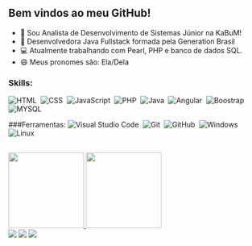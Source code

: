 ## Bem vindos ao meu GitHub!

- 📢 Sou Analista de Desenvolvimento de Sistemas Júnior na KaBuM!
- 💬 Desenvolvedora Java Fullstack formada pela Generation Brasil
- 💻 Atualmente trabalhando com Pearl, PHP e banco de dados SQL. 
- 😄 Meus pronomes são: Ela/Dela

 ### Skills:

![HTML](https://img.shields.io/badge/-HTML-05122A?style=for-the-badge&logo=html5)&nbsp;
![CSS](https://img.shields.io/badge/-CSS-05122A?style=for-the-badge&logo=CSS3&logoColor=1572B6)&nbsp;
![JavaScript](https://img.shields.io/badge/-JavaScript-05122A?style=for-the-badge&logo=javascript)&nbsp;
![PHP](https://img.shields.io/badge/-PHP-05122A?style=for-the-badge&logo=php)&nbsp;
![Java](https://img.shields.io/badge/-Java-05122A?style=for-the-badge&logo=java)&nbsp;
![Angular](https://img.shields.io/badge/-angular-05122A?style=for-the-badge&logo=angular)&nbsp;
![Boostrap](https://img.shields.io/badge/-boostrap-05122A?style=for-the-badge&logo=bootstrap)&nbsp;
![MYSQL](https://img.shields.io/badge/-MYSQL-05122A?style=for-the-badge&logo=MYSQL)&nbsp;
 
 ###Ferramentas:
![Visual Studio Code](https://img.shields.io/badge/-Visual%20Studio%20Code-05122A?style=for-the-badge&logo=visual-studio-code&logoColor=007ACC)&nbsp;
![Git](https://img.shields.io/badge/-Git-05122A?style=for-the-badge&logo=git)&nbsp;
![GitHub](https://img.shields.io/badge/-GitHub-05122A?style=for-the-badge&logo=github)&nbsp;
![Windows](https://img.shields.io/badge/-Windows-05122A?style=for-the-badge&logo=windows)&nbsp;
![Linux](https://img.shields.io/badge/-linux-05122a?style=for-the-badge&logo=linux)&nbsp;

  ##
  
<div>
  <a href="https://github.com/beatrizcastroe">
  <img height="150em" src="https://github-readme-stats.vercel.app/api?username=beatrizcastroe&show_icons=true&theme=calm&include_all_commits=true&count_private=true"/>
  <img height="150em" src="https://github-readme-stats.vercel.app/api/top-langs/?username=beatrizcastroe&layout=compact&langs_count=7&theme=calm"/>
</div>
 
<div> 
  <a href="https://instagram.com/beatrizcastroe" target="_blank"><img src="https://img.shields.io/badge/-Instagram-%23E4405F?style=for-the-badge&logo=instagram&logoColor=white" target="_blank"></a>
  <a href = "mailto:beatrizcastroe9@gmail.com"><img src="https://img.shields.io/badge/-Gmail-%23333?style=for-the-badge&logo=gmail&logoColor=white" target="_blank"></a>
  <a href="https://www.linkedin.com/in/beatriz-castro009" target="_blank"><img src="https://img.shields.io/badge/-LinkedIn-%230077B5?style=for-the-badge&logo=linkedin&logoColor=white" target="_blank"></a> 
  
